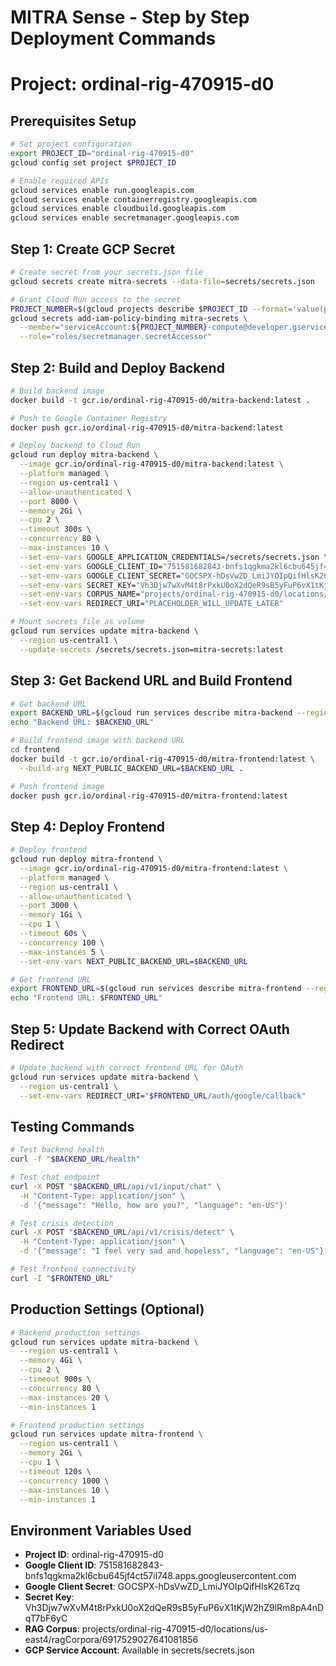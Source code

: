 # MITRA Sense - Step by Step Deployment Commands
# Project: ordinal-rig-470915-d0

## Prerequisites Setup
```bash
# Set project configuration
export PROJECT_ID="ordinal-rig-470915-d0"
gcloud config set project $PROJECT_ID

# Enable required APIs
gcloud services enable run.googleapis.com
gcloud services enable containerregistry.googleapis.com  
gcloud services enable cloudbuild.googleapis.com
gcloud services enable secretmanager.googleapis.com
```

## Step 1: Create GCP Secret
```bash
# Create secret from your secrets.json file
gcloud secrets create mitra-secrets --data-file=secrets/secrets.json

# Grant Cloud Run access to the secret
PROJECT_NUMBER=$(gcloud projects describe $PROJECT_ID --format='value(projectNumber)')
gcloud secrets add-iam-policy-binding mitra-secrets \
  --member="serviceAccount:${PROJECT_NUMBER}-compute@developer.gserviceaccount.com" \
  --role="roles/secretmanager.secretAccessor"
```

## Step 2: Build and Deploy Backend
```bash
# Build backend image
docker build -t gcr.io/ordinal-rig-470915-d0/mitra-backend:latest .

# Push to Google Container Registry
docker push gcr.io/ordinal-rig-470915-d0/mitra-backend:latest

# Deploy backend to Cloud Run
gcloud run deploy mitra-backend \
  --image gcr.io/ordinal-rig-470915-d0/mitra-backend:latest \
  --platform managed \
  --region us-central1 \
  --allow-unauthenticated \
  --port 8000 \
  --memory 2Gi \
  --cpu 2 \
  --timeout 300s \
  --concurrency 80 \
  --max-instances 10 \
  --set-env-vars GOOGLE_APPLICATION_CREDENTIALS=/secrets/secrets.json \
  --set-env-vars GOOGLE_CLIENT_ID="751581682843-bnfs1qgkma2kl6cbu645jf4ct57il748.apps.googleusercontent.com" \
  --set-env-vars GOOGLE_CLIENT_SECRET="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" \
  --set-env-vars SECRET_KEY="Vh3Djw7wXvM4t8rPxkU0oX2dQeR9sB5yFuP6vX1tKjW2hZ9lRm8pA4nDqT7bF6yC" \
  --set-env-vars CORPUS_NAME="projects/ordinal-rig-470915-d0/locations/us-east4/ragCorpora/6917529027641081856" \
  --set-env-vars REDIRECT_URI="PLACEHOLDER_WILL_UPDATE_LATER"

# Mount secrets file as volume
gcloud run services update mitra-backend \
  --region us-central1 \
  --update-secrets /secrets/secrets.json=mitra-secrets:latest
```

## Step 3: Get Backend URL and Build Frontend
```bash
# Get backend URL
export BACKEND_URL=$(gcloud run services describe mitra-backend --region us-central1 --format 'value(status.url)')
echo "Backend URL: $BACKEND_URL"

# Build frontend image with backend URL
cd frontend
docker build -t gcr.io/ordinal-rig-470915-d0/mitra-frontend:latest \
  --build-arg NEXT_PUBLIC_BACKEND_URL=$BACKEND_URL .

# Push frontend image
docker push gcr.io/ordinal-rig-470915-d0/mitra-frontend:latest
```

## Step 4: Deploy Frontend
```bash
# Deploy frontend
gcloud run deploy mitra-frontend \
  --image gcr.io/ordinal-rig-470915-d0/mitra-frontend:latest \
  --platform managed \
  --region us-central1 \
  --allow-unauthenticated \
  --port 3000 \
  --memory 1Gi \
  --cpu 1 \
  --timeout 60s \
  --concurrency 100 \
  --max-instances 5 \
  --set-env-vars NEXT_PUBLIC_BACKEND_URL=$BACKEND_URL

# Get frontend URL
export FRONTEND_URL=$(gcloud run services describe mitra-frontend --region us-central1 --format 'value(status.url)')
echo "Frontend URL: $FRONTEND_URL"
```

## Step 5: Update Backend with Correct OAuth Redirect
```bash
# Update backend with correct frontend URL for OAuth
gcloud run services update mitra-backend \
  --region us-central1 \
  --set-env-vars REDIRECT_URI="$FRONTEND_URL/auth/google/callback"
```

## Testing Commands
```bash
# Test backend health
curl -f "$BACKEND_URL/health"

# Test chat endpoint
curl -X POST "$BACKEND_URL/api/v1/input/chat" \
  -H "Content-Type: application/json" \
  -d '{"message": "Hello, how are you?", "language": "en-US"}'

# Test crisis detection
curl -X POST "$BACKEND_URL/api/v1/crisis/detect" \
  -H "Content-Type: application/json" \
  -d '{"message": "I feel very sad and hopeless", "language": "en-US"}'

# Test frontend connectivity
curl -I "$FRONTEND_URL"
```

## Production Settings (Optional)
```bash
# Backend production settings
gcloud run services update mitra-backend \
  --region us-central1 \
  --memory 4Gi \
  --cpu 2 \
  --timeout 900s \
  --concurrency 80 \
  --max-instances 20 \
  --min-instances 1

# Frontend production settings  
gcloud run services update mitra-frontend \
  --region us-central1 \
  --memory 2Gi \
  --cpu 1 \
  --timeout 120s \
  --concurrency 1000 \
  --max-instances 10 \
  --min-instances 1
```

## Environment Variables Used
- **Project ID**: ordinal-rig-470915-d0
- **Google Client ID**: 751581682843-bnfs1qgkma2kl6cbu645jf4ct57il748.apps.googleusercontent.com
- **Google Client Secret**: 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
- **Secret Key**: Vh3Djw7wXvM4t8rPxkU0oX2dQeR9sB5yFuP6vX1tKjW2hZ9lRm8pA4nDqT7bF6yC
- **RAG Corpus**: projects/ordinal-rig-470915-d0/locations/us-east4/ragCorpora/6917529027641081856
- **GCP Service Account**: Available in secrets/secrets.json
